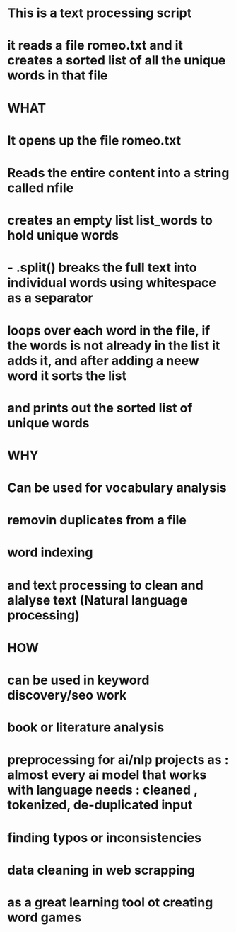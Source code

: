# This is a text processing script
# it reads a file romeo.txt and it creates a sorted list of all the unique words in that file

# WHAT
# It opens up the file romeo.txt
# Reads the entire content into a string called nfile
# creates an empty list list_words to hold unique words
# - .split() breaks the full text into individual words using whitespace as a separator
# loops over each word in the file, if the words is not already in the list it adds it, and after adding a neew word it sorts the list
# and prints out the sorted list of unique words

# WHY
# Can be used for vocabulary analysis
# removin duplicates from a file
# word indexing
# and text processing to clean and alalyse text (Natural language processing)

# HOW
# can be used in keyword discovery/seo work
# book or literature analysis
# preprocessing for ai/nlp projects as : almost every ai model that works with language needs : cleaned , tokenized, de-duplicated input
# finding typos or inconsistencies
# data cleaning in web scrapping
# as a great learning tool ot creating word games
